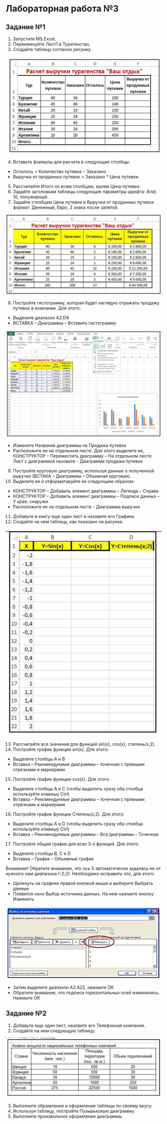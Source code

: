 # Лабораторная работа №3

## Задание №1

1. Запустите MS Excel.
2. Переименуйте Лист1 в Турагенство.
3. Создайте таблицу согласно рисунку.

![Alt text](image.png)

4. Вставьте формулы для расчета в следующие столбцы:

- Осталось = Количество путевок – Заказано
- Выручка от проданных путевок = Заказано * Цена путевки

5. Рассчитайте Итого по всем столбцам, кроме Цена путевки.
6. Задайте заголовкам таблицы следующие параметры шрифта: Arial, 10, полужирный.
7. Задайте столбцам Цена путевки и Выручка от проданных путевок формат: Денежный, Евро, 2 знака
после запятой.

![Alt text](image-1.png)

8. Постройте гистограмму, которая будет наглядно отражать продажу путевок в компании. Для этого:

- Выделите диапазон А2:D9
- ВСТАВКА – Диаграммы – Вставить гистограмму

![Alt text](image-2.png)

- Измените Название диаграммы на Продажа путевок
- Расположите ее на отдельном листе. Для этого выделите ее, КОНСТРУКТОР – Переместить
диаграмму – На отдельном листе. Лист с диаграммой назовите - Диаграмма продажи путевок

9. Постройте круговую диаграмму, используя данные о полученной выручке (ВСТАКА – Диаграммы –
Объемная круговая).
10. Выделите ее и отформатируйте ее следующим образом:

- КОНСТРУКТОР – Добавить элемент диаграммы – Легенда – Справа
- КОНСТРУКТОР – Добавить элемент диаграммы – Подписи данных – У края, снаружи
- Расположите ее на отдельном листе - Диаграмма выручки

11. Добавьте в книгу еще один лист и назовите его Графики.
12. Создайте на нем таблицу, как показано на рисунке.

![Alt text](image-3.png)

13. Рассчитайте все значения для функций sin(x), cos(x), cтепень(x;2).
14. Постройте график функции sin(x). Для этого:

- Выделите столбцы A и B
- Вставка – Рекомендуемые диаграммы – точечная с прямыми отрезками и маркерами

15. Постройте график функции cos(x). Для этого:

- Выделите столбцы A и С (чтобы выделить сразу оба столбца используйте клавишу Ctrl)
- Вставка – Рекомендуемые диаграммы – точечная с прямыми отрезками и маркерами

16. Постройте график функции Степень(x;2). Для этого:

- Выделите столбцы A и D (чтобы выделить сразу оба столбца используйте клавишу Ctrl)
- Вставка – Рекомендуемые диаграммы – Все диаграммы – Точечная

17. Постройте общий график для всех 3-х функций. Для этого:

- Выделите столбцы B, C и D
- Вставка – График – Объемный график

Внимание! Обратите внимание, что ось Х автоматически задалась не от нужного нам диапазона (-2;2). Необходимо исправить это, для этого:

- Щелкнуть на графике правой кнопкой мыши и выберите Выбрать данные
- Появится окно Выбор источника данных. На нем нажмите кнопку Изменить

![Alt text](image-4.png)

- Затем выделите диапазон А2:А22, нажмите ОК
- Обратите внимание, что подписи горизонтальных осей изменились. Нажмите ОК

## Задание №2

1. Добавьте еще один лист, назовите его Телефонная компания.
2. Создайте на нем следующую таблицу:
   
![Alt text](image-5.png)

3. Выполните обрамление и оформление таблицы по своему вкусу.
4. Используя таблицу, постройте Пузырьковую диаграмму.
5. Выполните произвольное оформление диаграммы.
